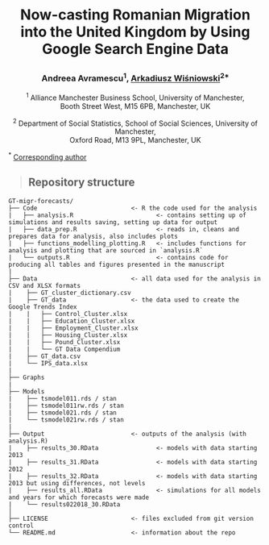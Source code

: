 # <p align="center"> Now-casting Romanian Migration into the United Kingdom by Using Google Search Engine Data </p>
  
### <p align="center">Andreea Avramescu<sup>1</sup>, [Arkadiusz Wiśniowski](https://www.research.manchester.ac.uk/portal/a.wisniowski.html)<sup>2*</sup>
</p>
  
<p align="center">
<sup>1</sup> Alliance Manchester Business School, University of Manchester, </br> Booth Street West, M15 6PB, Manchester, UK
</p>


<p align="center">
<sup>2</sup> Department of Social Statistics, School of Social Sciences, University of Manchester,  </br> Oxford Road, M13 9PL, Manchester, UK

<sup>*</sup> [Corresponding author](mailto:a.wisniowski@manchester.ac.uk)
</p>
  
> ## Repository structure

```
GT-migr-forecasts/                        
├── Code                          <- R the code used for the analysis          
|   ├── analysis.R                       <- contains setting up of simulations and results saving, setting up data for output                             
|   ├── data_prep.R                      <- reads in, cleans and prepares data for analysis, also includes plots                            
|   ├── functions_modelling_plotting.R   <- includes functions for analysis and plotting that are sourced in `analysis.R`                            
|   └── outputs.R                        <- contains code for producing all tables and figures presented in the manuscript  
|
├── Data                          <- all data used for the analysis in CSV and XLSX formats  
|    ├── GT_cluster_dictionary.csv              
|    ├── GT_data                  <- the data used to create the Google Trends Index               
|    |   ├── Control_Cluster.xlsx     
|    |   ├── Education_Cluster.xlsx   
|    |   ├── Employment_Cluster.xlsx       
|    |   ├── Housing_Cluster.xlsx       
|    |   ├── Pound_Cluster.xlsx 
|    |   └── GT Data Compendium
|    ├── GT_data.csv                            
|    └── IPS_data.xlsx  
|
├── Graphs                    
|
├── Models                  
|    ├── tsmodel011.rds / stan                                              
|    ├── tsmodel011rw.rds / stan                                            
|    ├── tsmodel021.rds / stan                                             
|    └── tsmodel021rw.rds / stan   
|
├── Output                        <- outputs of the analysis (with analysis.R)                                             
|    ├── results_30.RData                <- models with data starting 2013                       
|    ├── results_31.RData                <- models with data starting 2012                       
|    ├── results_32.RData                <- models with data starting 2013 but using differences, not levels                       
|    ├── results_all.RData               <- simulations for all models and years for which forecasts were made            
|    └── results022018_30.RData  
│
├── LICENSE                       <- files excluded from git version control 
└── README.md                     <- information about the repo
```
